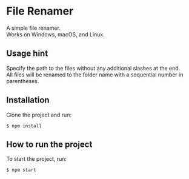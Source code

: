 # File Renamer

A simple file renamer.<br>
Works on Windows, macOS, and Linux.

## Usage hint

Specify the path to the files without any additional slashes at the end.<br>
All files will be renamed to the folder name with a sequential number in parentheses.

## Installation

Clone the project and run:

    $ npm install

## How to run the project

To start the project, run:

    $ npm start
